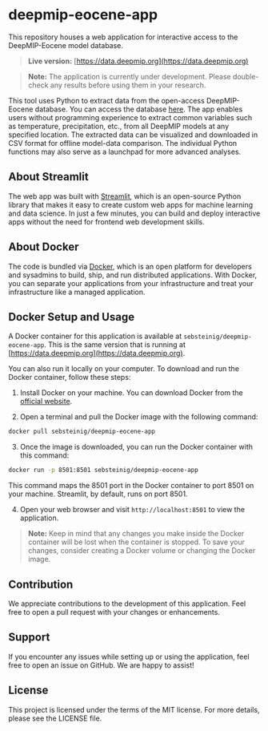 # deepmip-eocene-app

This repository houses a web application for interactive access to the DeepMIP-Eocene model database. 

> **Live version:** [https://data.deepmip.org](https://data.deepmip.org)

> **Note:** The application is currently under development. Please double-check any results before using them in your research.

This tool uses Python to extract data from the open-access DeepMIP-Eocene database. You can access the database [here](https://www.deepmip.org/data-eocene/). The app enables users without programming experience to extract common variables such as temperature, precipitation, etc., from all DeepMIP models at any specified location. The extracted data can be visualized and downloaded in CSV format for offline model-data comparison. The individual Python functions may also serve as a launchpad for more advanced analyses.

## About Streamlit

The web app was built with [Streamlit](https://streamlit.io), which is an open-source Python library that makes it easy to create custom web apps for machine learning and data science. In just a few minutes, you can build and deploy interactive apps without the need for frontend web development skills.

## About Docker

The code is bundled via [Docker](https://www.docker.com), which is an open platform for developers and sysadmins to build, ship, and run distributed applications. With Docker, you can separate your applications from your infrastructure and treat your infrastructure like a managed application.

## Docker Setup and Usage

A Docker container for this application is available at `sebsteinig/deepmip-eocene-app`. This is the same version that is running at [https://data.deepmip.org](https://data.deepmip.org). 

You can also run it locally on your computer. To download and run the Docker container, follow these steps:

1. Install Docker on your machine. You can download Docker from the [official website](https://www.docker.com/products/docker-desktop).

2. Open a terminal and pull the Docker image with the following command:
```bash
docker pull sebsteinig/deepmip-eocene-app
```

3. Once the image is downloaded, you can run the Docker container with this command:
```bash
docker run -p 8501:8501 sebsteinig/deepmip-eocene-app
```

This command maps the 8501 port in the Docker container to port 8501 on your machine. Streamlit, by default, runs on port 8501.

4. Open your web browser and visit `http://localhost:8501` to view the application.

> **Note:** Keep in mind that any changes you make inside the Docker container will be lost when the container is stopped. To save your changes, consider creating a Docker volume or changing the Docker image.

## Contribution

We appreciate contributions to the development of this application. Feel free to open a pull request with your changes or enhancements.

## Support

If you encounter any issues while setting up or using the application, feel free to open an issue on GitHub. We are happy to assist!

## License

This project is licensed under the terms of the MIT license. For more details, please see the LICENSE file.
